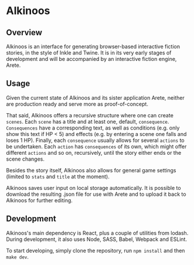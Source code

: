 # Alkinoos

## Overview
Alkinoos is an interface for generating browser-based interactive fiction stories, in the style of Inkle and Twine. It is in its very early stages of development and will be accompanied by an interactive fiction engine, Arete.

## Usage
Given the current state of Alkinoos and its sister application Arete, neither are production ready and serve more as proof-of-concept. 

That said, Alkinoos offers a recursive structure where one can create `scenes`. Each `scene` has a title and at least one, default, `consequence`. `Consequences` have a corresponding text, as well as conditions (e.g. only show this text if HP < 5) and effects (e.g. by entering a scene one falls and loses 1 HP). Finally, each `consequence` usually allows for several `actions` to be undertaken. Each `action` has `consequences` of its own, which might offer different `actions` and so on, recursively, until the story either ends or the scene changes.

Besides the story itself, Alkinoos also allows for general game settings (limited to `stats` and `title` at the moment).

Alkinoos saves user input on local storage automatically. It is possible to download the resulting .json file for use with Arete and to upload it back to Alkinoos for further editing.

## Development
Alkinoos's main dependency is React, plus a couple of utilities from lodash. During development, it also uses Node, SASS, Babel, Webpack and ESLint. 

To start developing, simply clone the repository, run `npm install` and then `make dev`.
